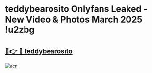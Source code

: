 # teddybearosito Onlyfans Leaked - New Video & Photos March 2025 !u2zbg

# <h2><a href="https://tt21du.iuczelnia.edu.pl?title=teddybearosito&ref=u2zbg">🔗👉 🔴 teddybearosito</a></h2>

[![acn](https://github.com/user-attachments/assets/0f9c940e-d8b0-45ae-aac7-cd30a18b3e1c)](https://tt21du.iuczelnia.edu.pl?title=teddybearosito&ref=u2zbg)

